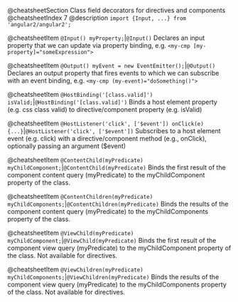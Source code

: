 @cheatsheetSection
Class field decorators for directives and components
@cheatsheetIndex 7
@description
`import {Input, ...} from 'angular2/angular2';`

@cheatsheetItem
`@Input() myProperty;`|`@Input()`
Declares an input property that we can update via property binding, e.g.
`<my-cmp [my-property]="someExpression">`


@cheatsheetItem
`@Output() myEvent = new EventEmitter();`|`@Output()`
Declares an output property that fires events to which we can subscribe with an event binding, e.g. `<my-cmp (my-event)="doSomething()">`


@cheatsheetItem
`@HostBinding('[class.valid]') isValid;`|`@HostBinding('[class.valid]')`
Binds a host element property (e.g. css class valid) to directive/component property (e.g. isValid)



@cheatsheetItem
`@HostListener('click', ['$event']) onClick(e) {...}`|`@HostListener('click', ['$event'])`
Subscribes to a host element event (e.g. click) with a directive/component method (e.g., onClick), optionally passing an argument ($event)


@cheatsheetItem
`@ContentChild(myPredicate) myChildComponent;`|`@ContentChild(myPredicate)`
Binds the first result of the component content query (myPredicate) to the myChildComponent property of the class.


@cheatsheetItem
`@ContentChildren(myPredicate) myChildComponents;`|`@ContentChildren(myPredicate)`
Binds the results of the component content query (myPredicate) to the myChildComponents property of the class.


@cheatsheetItem
`@ViewChild(myPredicate) myChildComponent;`|`@ViewChild(myPredicate)`
Binds the first result of the component view query (myPredicate) to the myChildComponent property of the class. Not available for directives.


@cheatsheetItem
`@ViewChildren(myPredicate) myChildComponents;`|`@ViewChildren(myPredicate)`
Binds the results of the component view query (myPredicate) to the myChildComponents property of the class. Not available for directives.